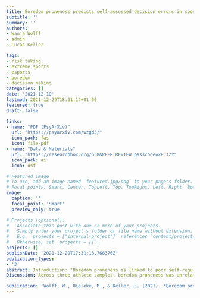 ```yaml
---
title: Boredom proneness predicts self-assessed decision errors in sports but is unrelated to risk taking in general
subtitle: ''
summary: ''
authors:
- Wanja Wolff
- admin
- Lucas Keller

tags:
- risk taking
- extreme sports
- esports
- boredom
- decision making
categories: []
date: '2021-12-10'
lastmod: 2021-12-29T18:31:14+01:00
featured: true
draft: false

links:
- name: "PDF (PsyArXiv)"
  url: "https://psyarxiv.com/wzgd3/"
  icon_pack: fas
  icon: file-pdf
- name: "Data & Materials"
  url: "https://researchbox.org/538&PEER_REVIEW_passcode=ZPJIZY"
  icon_pack: ai
  icon: osf

# Featured image
# To use, add an image named `featured.jpg/png` to your page's folder.
# Focal points: Smart, Center, TopLeft, Top, TopRight, Left, Right, BottomLeft, Bottom, BottomRight.
image:
  caption: ''
  focal_point: 'Smart'
  preview_only: true

# Projects (optional).
#   Associate this post with one or more of your projects.
#   Simply enter your project's folder or file name without extension.
#   E.g. `projects = ["internal-project"]` references `content/project/deep-learning/index.md`.
#   Otherwise, set `projects = []`.
projects: []
publishDate: '2021-12-29T17:31:13.766376Z'
publication_types:
- '3'
abstract: Introduction: "Boredom proneness is linked to poor self-regulation, leading to poor decision making and/or increased risk taking. These links have not yet been investigated in the domain of sports and exercise. However, poor decisions or excessive risk behavior would be highly detrimental to sporting performance and, in some cases, even cause physical harm. Here, we address this gap by assessing if boredom proneness is linked to general risk taking, sport-specific risk taking, and to regrets about sports-specific decision errors with respect to acting too risky or too passively. Methods: N = 936 athletes (27.6 ± 9.0 years, 89.6% men) – n = 330 Climbers (31.8 ± 10.7 years, 82.4% men), n = 83 Snowboarders (29.9 ± 8.3 years, 79.5% men), and n = 523 Esports athletes (24.6 ± 6.3 years, 95.8% men) – completed the Short Boredom Proneness Scale (SBPS), along with measures for objective risk taking (Balloon Analogue Risk Task; BART), subjective risk taking (general willingness to take risks), as well as assessments for sport-specific risk taking and regrets for sports-specific decision errors (taking too many risks, failing to act at all). In the two extreme sports samples (Climbers and Snowboarders), we additionally assessed self-selected outcome certainty in a hypothetical sports-specific scenario where an error would result in physical harm. Results: A series of multiple regression analyses revealed that boredom proneness was unrelated to objective and subjective general risk taking, but a significant predictor of sport-specific risk taking and higher risk taking in the sports scenario (Climbers and Snowboarders only). Most importantly, boredom proneness predicted regrets for taking too many risks and being too passive. Exploratory post-hoc analyses further indicated that boredom proneness in extreme sports athletes was lower than in esports athletes. Higher boredom proneness was significantly related to lower skill levels across all kinds of sport.
Discussion: Across three athlete samples, boredom proneness was unrelated to general risk taking but significantly related to poorer decision making, as indicated by regrets about acting too risky and too passively, as well as demanding a significantly lower safety threshold to make a risky sports-specific choice. While at odds with the often reported link between boredom proneness and risk taking, these results are consistent with the conceptualization of boredom proneness as a maladaptive self-regulatory disposition that leads to noisy decision making in sports. In addition, we provide preliminary evidence that boredom proneness covaries with self-selection into specific types of sports and might also stand in the way of skill acquisition in sports."

publication: 'Wolff, W., Bieleke, M., & Keller, L. (2021). *Boredom proneness predicts self-assessed decision errors in sports but is unrelated to risk taking in general.* PsyArXiv. https://doi.org/10.31234/osf.io/wzgd3'
---
```


